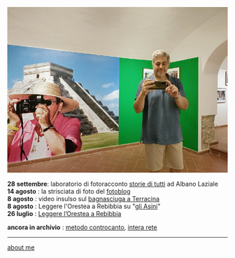 ![](indexcover0822.jpg "Cortona - proprio lui")  

**28 settembre**: laboratorio di fotoracconto [storie di tutti](https://forms.gle/HZbWpqwVBYZN43Sd9) ad Albano Laziale  
**14 agosto** : la strisciata di foto del [fotoblog](https://flickr.com/photos/cacioman/)  
**8 agosto** : video insulso sul [bagnasciuga a Terracina](https://youtu.be/lqRgqm49z1U)  
**8 agosto** : Leggere l'Orestea a Rebibbia su "[gli Asini](https://gliasinirivista.org/leggere-lorestea-a-rebibbia/)"    
**26 luglio** : [Leggere l’Orestea a Rebibbia](https://docs.google.com/document/d/1gUJ1HJ9AseuFecQ_CTNzu6HjrihQdxtAUjQ7g-ZI2vE/edit?usp=sharing)  

**ancora in archivio** : [metodo controcanto](https://cacioman.github.io/MetodoControcanto.html), [intera rete](https://cacioman.github.io/interarete.html)

---    
[about me](https://about.me/cacioman) 
